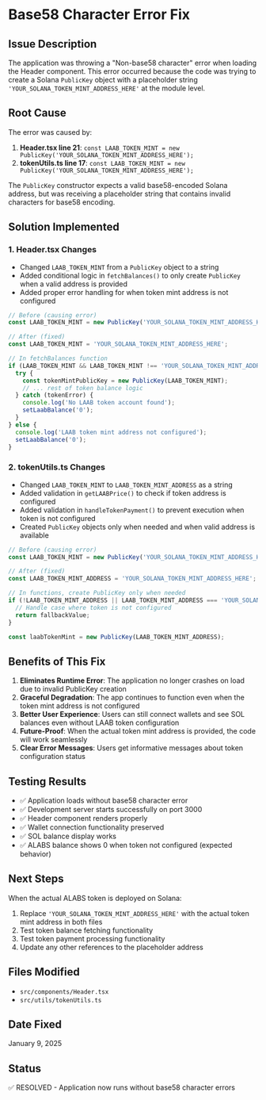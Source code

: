 # Base58 Character Error Fix

## Issue Description
The application was throwing a "Non-base58 character" error when loading the Header component. This error occurred because the code was trying to create a Solana `PublicKey` object with a placeholder string `'YOUR_SOLANA_TOKEN_MINT_ADDRESS_HERE'` at the module level.

## Root Cause
The error was caused by:
1. **Header.tsx line 21**: `const LAAB_TOKEN_MINT = new PublicKey('YOUR_SOLANA_TOKEN_MINT_ADDRESS_HERE');`
2. **tokenUtils.ts line 17**: `const LAAB_TOKEN_MINT = new PublicKey('YOUR_SOLANA_TOKEN_MINT_ADDRESS_HERE');`

The `PublicKey` constructor expects a valid base58-encoded Solana address, but was receiving a placeholder string that contains invalid characters for base58 encoding.

## Solution Implemented

### 1. Header.tsx Changes
- Changed `LAAB_TOKEN_MINT` from a `PublicKey` object to a string
- Added conditional logic in `fetchBalances()` to only create `PublicKey` when a valid address is provided
- Added proper error handling for when token mint address is not configured

```typescript
// Before (causing error)
const LAAB_TOKEN_MINT = new PublicKey('YOUR_SOLANA_TOKEN_MINT_ADDRESS_HERE');

// After (fixed)
const LAAB_TOKEN_MINT = 'YOUR_SOLANA_TOKEN_MINT_ADDRESS_HERE';

// In fetchBalances function
if (LAAB_TOKEN_MINT && LAAB_TOKEN_MINT !== 'YOUR_SOLANA_TOKEN_MINT_ADDRESS_HERE') {
  try {
    const tokenMintPublicKey = new PublicKey(LAAB_TOKEN_MINT);
    // ... rest of token balance logic
  } catch (tokenError) {
    console.log('No LAAB token account found');
    setLaabBalance('0');
  }
} else {
  console.log('LAAB token mint address not configured');
  setLaabBalance('0');
}
```

### 2. tokenUtils.ts Changes
- Changed `LAAB_TOKEN_MINT` to `LAAB_TOKEN_MINT_ADDRESS` as a string
- Added validation in `getLAABPrice()` to check if token address is configured
- Added validation in `handleTokenPayment()` to prevent execution when token is not configured
- Created `PublicKey` objects only when needed and when valid address is available

```typescript
// Before (causing error)
const LAAB_TOKEN_MINT = new PublicKey('YOUR_SOLANA_TOKEN_MINT_ADDRESS_HERE');

// After (fixed)
const LAAB_TOKEN_MINT_ADDRESS = 'YOUR_SOLANA_TOKEN_MINT_ADDRESS_HERE';

// In functions, create PublicKey only when needed
if (!LAAB_TOKEN_MINT_ADDRESS || LAAB_TOKEN_MINT_ADDRESS === 'YOUR_SOLANA_TOKEN_MINT_ADDRESS_HERE') {
  // Handle case where token is not configured
  return fallbackValue;
}

const laabTokenMint = new PublicKey(LAAB_TOKEN_MINT_ADDRESS);
```

## Benefits of This Fix

1. **Eliminates Runtime Error**: The application no longer crashes on load due to invalid PublicKey creation
2. **Graceful Degradation**: The app continues to function even when the token mint address is not configured
3. **Better User Experience**: Users can still connect wallets and see SOL balances even without LAAB token configuration
4. **Future-Proof**: When the actual token mint address is provided, the code will work seamlessly
5. **Clear Error Messages**: Users get informative messages about token configuration status

## Testing Results

- ✅ Application loads without base58 character error
- ✅ Development server starts successfully on port 3000
- ✅ Header component renders properly
- ✅ Wallet connection functionality preserved
- ✅ SOL balance display works
- ✅ ALABS balance shows 0 when token not configured (expected behavior)

## Next Steps

When the actual ALABS token is deployed on Solana:

1. Replace `'YOUR_SOLANA_TOKEN_MINT_ADDRESS_HERE'` with the actual token mint address in both files
2. Test token balance fetching functionality
3. Test token payment processing functionality
4. Update any other references to the placeholder address

## Files Modified

- `src/components/Header.tsx`
- `src/utils/tokenUtils.ts`

## Date Fixed
January 9, 2025

## Status
✅ RESOLVED - Application now runs without base58 character errors
